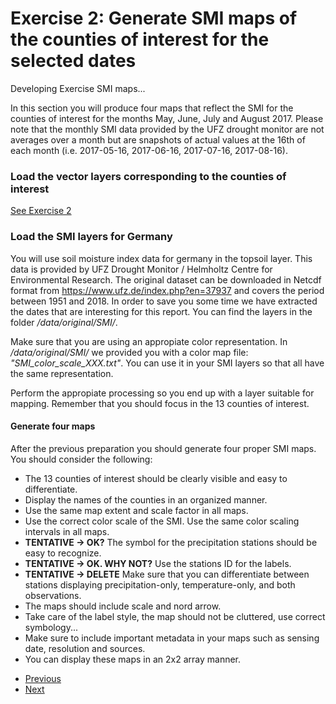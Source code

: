 # Exercise 2: Generate SMI maps of the counties of interest for the selected dates  


Developing Exercise SMI maps...

In this section you will produce four maps that reflect the SMI for the counties of interest for
the months May, June, July and August 2017. Please note that the monthly SMI data provided by the UFZ drought monitor are not averages over a month but are snapshots of actual values at the 16th of each month (i.e. 2017-05-16, 2017-06-16, 2017-07-16, 2017-08-16).

### Load the vector layers corresponding to the counties of interest
[See Exercise 2](ex2.md)

### Load the SMI layers for Germany
You will use soil moisture index data for germany in the topsoil layer. 
This data is provided by  UFZ Drought Monitor / Helmholtz Centre for Environmental Research. 
The original dataset can be downloaded in Netcdf format from https://www.ufz.de/index.php?en=37937 
and covers the period between 1951 and 2018. In order to save you some time we have extracted 
the dates that are interesting for this report. You can find the layers in the folder 
*/data/original/SMI/*.

Make sure that you are using an appropiate color representation. In */data/original/SMI/* we provided
you with a color map file: *"SMI_color_scale_XXX.txt"*. 
You can use it in your SMI layers so that all have the same representation.

Perform the appropiate processing so you end up with a layer suitable for mapping. Remember that you
should focus in the 13 counties of interest.

#### Generate four maps
After the previous preparation you should generate four proper SMI maps.
You should consider the following:
- The 13 counties of interest should be clearly visible and easy to differentiate.
- Display the names of the counties in an organized manner. 
- Use the same map extent and scale factor in all maps.
- Use the correct color scale of the SMI. Use the same color scaling intervals in all maps. 
- **TENTATIVE -> OK?** The symbol for the precipitation stations should be easy to recognize.
- **TENTATIVE -> OK. WHY NOT?** Use the stations ID for the labels.
- **TENTATIVE -> DELETE** Make sure that you can differentiate between stations displaying precipitation-only,
temperature-only, and both observations.
- The maps should include scale and nord arrow.
- Take care of the label style, the map should not be cluttered, use correct symbology...
- Make sure to include important metadata in your maps such as sensing date, resolution and sources.
- You can display these maps in an 2x2 array manner.  

* [Previous](ex1.md)
* [Next](ex3.md)
